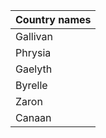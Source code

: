 
| Country names  | 
|---|
| Gallivan  | 
| Phrysia  | 
| Gaelyth  |
| Byrelle  |
| Zaron  |
| Canaan  |

